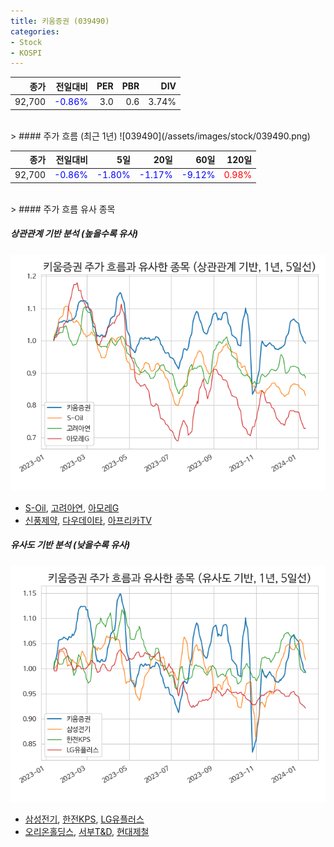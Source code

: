 ```yaml
---
title: 키움증권 (039490)
categories:
- Stock
- KOSPI
---
```


|종가|전일대비|PER|PBR|DIV|
|---:|-------:|--:|--:|--:|
|92,700|<span style="color: blue">-0.86%</span>|3.0|0.6|3.74%|

<!-- more -->
<br>
> #### 주가 흐름 (최근 1년)
![039490](/assets/images/stock/039490.png)

|종가|전일대비|5일|20일|60일|120일|
|---:|-------:|--:|---:|---:|----:|
|92,700|<span style="color: blue">-0.86%</span>|<span style="color: blue">-1.80%</span>|<span style="color: blue">-1.17%</span>|<span style="color: blue">-9.12%</span>|<span style="color: red">0.98%</span>|

<br>
> #### 주가 흐름 유사 종목

##### 상관관계 기반 분석 (높을수록 유사)
![039490](/assets/images/stock/039490_corr.png)
- [S-Oil](/010950/), [고려아연](/010130/), [아모레G](/002790/)
- [신풍제약](/019170/), [다우데이타](/032190/), [아프리카TV](/067160/)

##### 유사도 기반 분석 (낮을수록 유사)	
![039490](/assets/images/stock/039490_sim.png)
- [삼성전기](/009150/), [한전KPS](/051600/), [LG유플러스](/032640/)
- [오리온홀딩스](/001800/), [서부T&D](/006730/), [현대제철](/004020/)